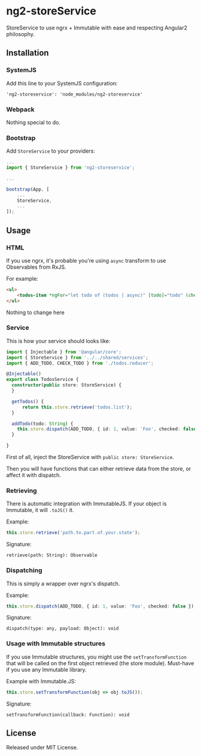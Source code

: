 # ng2-storeService

StoreService to use ngrx + Immutable with ease and respecting Angular2 philosophy.

## Installation

### SystemJS

Add this line to your SystemJS configuration:

```
'ng2-storeservice': 'node_modules/ng2-storeservice'
```

### Webpack

Nothing special to do.

### Bootstrap

Add `StoreService` to your providers:

```ts
...
import { StoreService } from 'ng2-storeservice';

...

bootstrap(App, [
    ...
    StoreService,
    ...
]);

```

## Usage

### HTML

If you use ngrx, it's probable you're using `async` transform to use Observables from RxJS.

For example:
```html
<ul>
    <todos-item *ngFor="let todo of (todos | async)" [todo]="todo" (checkChange)="updateTodo($event)"></todos-item>
</ul>
```

Nothing to change here

### Service

This is how your service should looks like:

```ts
import { Injectable } from '@angular/core';
import { StoreService } from '../../shared/services';
import { ADD_TODO, CHECK_TODO } from './todos.reducer';

@Injectable()
export class TodosService {
  constructor(public store: StoreService) {
  }

  getTodos() {
      return this.store.retrieve('todos.list');
  }

  addTodo(todo: String) {
    this.store.dispatch(ADD_TODO, { id: 1, value: 'Foo', checked: false });
  }

}
```

First of all, inject the StoreService with `public store: StoreService`.

Then you will have functions that can either retrieve data from the store, or affect it with dispatch.

### Retrieving

There is automatic integration with ImmutableJS. If your object is Immutable, it will `.toJS()` it.

Example:

```ts
this.store.retrieve('path.to.part.of.your.state');
```

Signature:

```
retrieve(path: String): Observable
```

### Dispatching

This is simply a wrapper over ngrx's dispatch.

Example:

```ts
this.store.dispatch(ADD_TODO, { id: 1, value: 'Foo', checked: false });
```

Signature:

```
dispatch(type: any, payload: Object): void
```

### Usage with Immutable structures

If you use Immutable structures, you might use the `setTransformFunction` that will be called on the first object retrieved (the store module). Must-have if you use any Immutable library.

Example with Immutable.JS:

```ts
this.store.setTransformFunction(obj => obj.toJS());
```

Signature:

```
setTransformFunction(callback: Function): void
```

## License

Released under MIT License.
